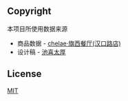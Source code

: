## Copyright

本项目所使用数据来源

- 商品数据 - [chelae·旗西餐厅(汉口路店)](https://h5.ele.me/shop/#geohash=wtw3sjq6vxg4&id=E5652261557556007210)
- 设计稿 - [池喜太厚](https://www.zcool.com.cn/work/ZMzczNjM5NTI=.html)

## License

[MIT](https://github.com/asahiP/7-eleven/blob/master/LICENSE)